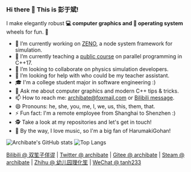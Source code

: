 ### Hi there 👋 This is 彭于斌!

I make elegantly robust **💻 computer graphics and 🐧 operating system** wheels for fun. 🌈  

- 🔭 I’m currently working on [ZENO](https://github.com/zenustech/zeno), a node system framework for simulation.
- 🌱 I’m currently teaching a [public course](https://github.com/parallel101/course) on parallel programming in C++17.
- 👯 I’m looking to collaborate on physics simulation developers.
- 🤔 I’m looking for help with who could be my teacher assistant.
- 🎓 I'm a college student major in software engineering :)
- 💬 Ask me about computer graphics and modern C++ tips & tricks.
- 📫 How to reach me: archibate@foxmail.com or [Bilibili message](https://space.bilibili.com/263032155/).
- 😄 Pronouns: he, she, you, me, I, we, us, this, them, that.
- ⚡ Fun fact: I'm a remote employee from Shanghai to Shenzhen :)
- 🕵 Take a look at my repositories and let's get in touch!
- 🎵 By the way, I love music, so I'm a big fan of HarumakiGohan!

![Archibate's GitHub stats](https://github-readme-stats.vercel.app/api?username=archibate&count_private=true&theme=dark)
![Top Langs](https://github-readme-stats.vercel.app/api/top-langs?username=archibate&layout=compact&count_private=true&theme=dark)

[Bilibili @ 双笙子佯谬](https://space.bilibili.com/263032155/) | [Twitter @ archibate](https://twitter.com/archibate) | [Gitee @ archibate](https://gitee.com/archibate) | [Steam @ archibate](https://steamcommunity.com/id/archibate) | [Zhihu @ 幼儿园理化笙](https://www.zhihu.com/people/di-san-miao-mo-de-shuang-qu-zheng-qie-43) | [WeChat @ tanh233](/)

<!--
![offline rendering picture](https://user-images.githubusercontent.com/20640597/124543364-b5e2e900-de57-11eb-9918-9e227ab4a056.png "rendered by archibate/ptina")

**archibate/archibate** is a ✨ _special_ ✨ repository because its `README.md` (this file) appears on your GitHub profile.

Here are some ideas to get you started:

- 🔭 I’m currently working on ...
- 🌱 I’m currently learning ...
- 👯 I’m looking to collaborate on ...
- 🤔 I’m looking for help with ...
- 💬 Ask me about ...
- 📫 How to reach me: ...
- 😄 Pronouns: ...
- ⚡ Fun fact: ...
-->
